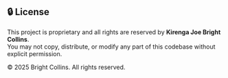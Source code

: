 
## 🔒 License

This project is proprietary and all rights are reserved by **Kirenga Joe Bright Collins**.   
You may not copy, distribute, or modify any part of this codebase without explicit permission.

© 2025 Bright Collins. All rights reserved.

